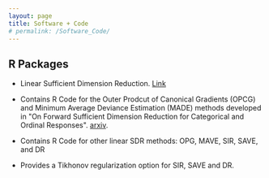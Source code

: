 ```yaml
---
layout: page
title: Software + Code 
# permalink: /Software_Code/
---
```


R Packages
---
* Linear Sufficient Dimension Reduction. [Link](https://harrisq.github.io/linearsdr/)
<!-- [Link](https://github.com/HarrisQ/linearsdr). -->
  * Contains R Code for the Outer Prodcut of Canonical Gradients (OPCG) and Minimum Average Deviance Estimation (MADE) methods developed in "On Forward Sufficient Dimension Reduction for Categorical and Ordinal Responses". [arxiv](https://arxiv.org/abs/2102.06002).

  * Contains R Code for other linear SDR methods: OPG, MAVE, SIR, SAVE, and DR

  * Provides a Tikhonov regularization option for SIR, SAVE and DR.